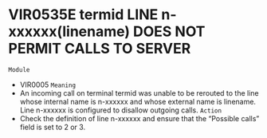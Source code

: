 # VIR0535E termid LINE n-xxxxxx(linename) DOES NOT PERMIT CALLS TO SERVER
`Module`
- VIR0005
`Meaning`
- An incoming call on terminal termid was unable to be rerouted to the line whose internal name is n-xxxxxx and whose external name is linename. Line n-xxxxxx is configured to disallow outgoing calls.
`Action`
- Check the definition of line n-xxxxxx and ensure that the “Possible calls” field is set to 2 or 3.
